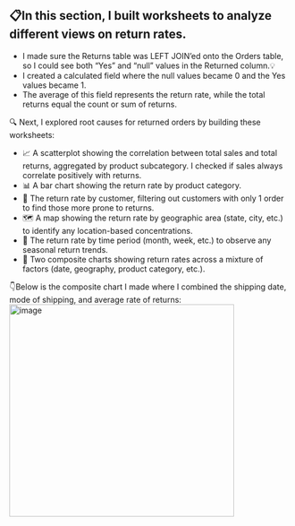 ## 📋In this section, I built worksheets to analyze different views on return rates.

- I made sure the Returns table was LEFT JOIN’ed onto the Orders table, so I could see both “Yes” and “null” values in the Returned column.💡
- I created a calculated field where the null values became 0 and the Yes values became 1.
- The average of this field represents the return rate, while the total returns equal the count or sum of returns.

🔍 Next, I explored root causes for returned orders by building these worksheets:

- 📈 A scatterplot showing the correlation between total sales and total returns, aggregated by product subcategory. I checked if sales always correlate positively with returns.
- 📊 A bar chart showing the return rate by product category.
- 👥 The return rate by customer, filtering out customers with only 1 order to find those more prone to returns.
- 🗺️ A map showing the return rate by geographic area (state, city, etc.) to identify any location-based concentrations.
- 📅 The return rate by time period (month, week, etc.) to observe any seasonal return trends.
- 🔄 Two composite charts showing return rates across a mixture of factors (date, geography, product category, etc.).

👇Below is the composite chart I made where I combined the shipping date, mode of shipping, and average rate of returns: 
<img width="402" height="379" alt="image" src="https://github.com/user-attachments/assets/0af18be0-769b-42eb-bb0f-4a27df25adf4" />
